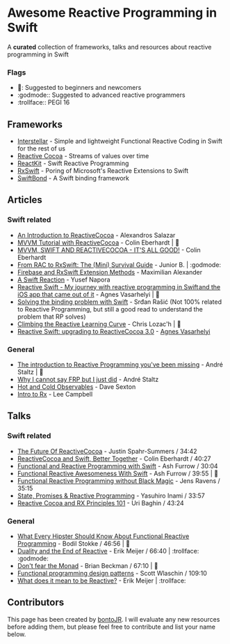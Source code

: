 # Awesome Reactive Programming in Swift
A **curated** collection of frameworks, talks and resources about reactive programming in Swift

### Flags

* :blue_book:: Suggested to beginners and newcomers
* :godmode:: Suggested to advanced reactive programmers
* :trollface:: PEGI 16

## Frameworks

* [Interstellar](https://github.com/JensRavens/Interstellar) - Simple and lightweight Functional Reactive Coding in Swift for the rest of us
* [Reactive Cocoa](https://github.com/ReactiveCocoa/ReactiveCocoa) - Streams of values over time
* [ReactKit](https://github.com/ReactKit/ReactKit) - Swift Reactive Programming
* [RxSwift](https://github.com/ReactiveX/RxSwift) - Poring of Microsoft's Reactive Extensions to Swift
* [SwiftBond]() - A Swift binding framework

## Articles

### Swift related

* [An Introduction to ReactiveCocoa](http://nomothetis.svbtle.com/an-introduction-to-reactivecocoa) - Alexandros Salazar
* [MVVM Tutorial with ReactiveCocoa](http://www.raywenderlich.com/74106/mvvm-tutorial-with-reactivecocoa-part-1) - Colin Eberhardt | :blue_book:
* [MVVM, SWIFT AND REACTIVECOCOA - IT'S ALL GOOD!](http://blog.scottlogic.com/2014/07/24/mvvm-reactivecocoa-swift.html) - Colin Eberhardt
* [From RAC to RxSwift: The (Mini) Survival Guide](http://sideeffects.xyz/2015/from-rac-to-rxswift-the-survival-guide/) - Junior B. | :godmode:
* [Firebase and RxSwift Extension Methods](http://www.waltza.com/2015/07/02/firebase-and-rxswift-extension-methods/) - Maximilian Alexander
* [A Swift Reaction](http://napora.org/a-swift-reaction/) - Yusef Napora
* [Reactive Swift - My journey with reactive programming in Swift and the iOS app that came out of it](https://medium.com/swift-programming/reactive-swift-3b6050375534) - Agnes Vasarhelyi | :blue_book:
* [Solving the binding problem with Swift](http://five.agency/solving-the-binding-problem-with-swift/) - Srđan Rašić (Not 100% related to Reactive Programming, but still a good read to understand the problem that RP solves)
* [Climbing the Reactive Learning Curve](https://medium.com/@clozach/climbing-the-reactive-learning-curve-4a03fa8d17ae) - Chris Lozac'h |  :blue_book:
* [Reactive Swift: upgrading to ReactiveCocoa 3.0](https://alltheflow.com/reactive-swift-upgrading-to-reactivecocoa-3-0/) - [Agnes Vasarhelyi](https://twitter.com/vasarhelyia)

### General 

* [The introduction to Reactive Programming you've been missing](https://gist.github.com/staltz/868e7e9bc2a7b8c1f754) - André Staltz | :blue_book:
* [Why I cannot say FRP but I just did](https://medium.com/@andrestaltz/why-i-cannot-say-frp-but-i-just-did-d5ffaa23973b) - André Staltz
* [Hot and Cold Observables](http://davesexton.com/blog/post/Hot-and-Cold-Observables.aspx) - Dave Sexton
* [Intro to Rx](http://www.introtorx.com/content/v1.0.10621.0/01_WhyRx.html) - Lee Campbell

## Talks

### Swift related

* [The Future Of ReactiveCocoa](https://www.youtube.com/watch?v=ICNjRS2X8WM) - Justin Spahr-Summers / 34:42
* [ReactiveCocoa and Swift, Better Together](https://realm.io/news/swift-summit-colin-eberhardt-reactivecocoa/) - Colin Eberhardt / 40:27
* [Functional and Reactive Programming with Swift](https://www.youtube.com/watch?v=tRCgBuJsNtg) - Ash Furrow / 30:04
* [Functional Reactive Awesomeness With Swift](https://realm.io/news/altconf-ash-furrow-functional-reactive-swift/) - Ash Furrow / 39:55 | :blue_book:
* [Functional Reactive Programming without Black Magic](http://jensravens.de/uikonf-talk/) - Jens Ravens / 35:15
* [State, Promises & Reactive Programming](https://realm.io/news/state-promises-reactive-programming/) - Yasuhiro Inami  / 33:57
* [Reactive Cocoa and RX Principles 101](https://vimeo.com/121126582) - Uri Baghin / 43:24 

### General

* [What Every Hipster Should Know About Functional Reactive Programming](http://www.infoq.com/presentations/game-functional-reactive-programming) - Bodil Stokke / 46:56 | :blue_book:
* [Duality and the End of Reactive](https://channel9.msdn.com/Events/Lang-NEXT/Lang-NEXT-2014/Keynote-Duality) - Erik Meijer / 66:40 | :trollface: :godmode:
* [Don't fear the Monad](https://www.youtube.com/watch?v=ZhuHCtR3xq8) - Brian Beckman / 67:10 | :blue_book:
* [Functional programming design patterns](https://skillsmatter.com/skillscasts/6120-functional-programming-design-patterns-with-scott-wlaschin) - Scott Wlaschin / 109:10
* [What does it mean to be Reactive?](https://www.youtube.com/watch?v=sTSQlYX5DU0) - Erik Meijer | :trollface:

## Contributors

This page has been created by [bontoJR](https://www.twitter.com/bontoJR).
I will evaluate any new resources before adding them, but please feel free to contribute and list your name below.

